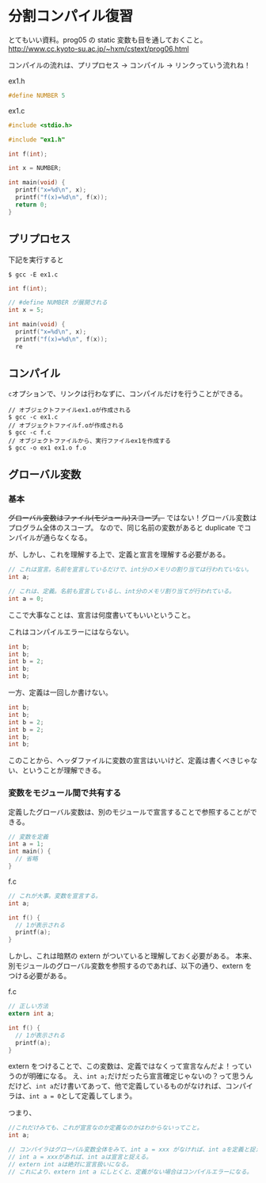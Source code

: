 # 分割コンパイル復習

とてもいい資料。prog05 の static 変数も目を通しておくこと。
http://www.cc.kyoto-su.ac.jp/~hxm/cstext/prog06.html

コンパイルの流れは、プリプロセス → コンパイル → リンクっていう流れね！

ex1.h

```c
#define NUMBER 5
```

ex1.c

```c
#include <stdio.h>

#include "ex1.h"

int f(int);

int x = NUMBER;

int main(void) {
  printf("x=%d\n", x);
  printf("f(x)=%d\n", f(x));
  return 0;
}
```

## プリプロセス

下記を実行すると

```
$ gcc -E ex1.c
```

```c
int f(int);

// #define NUMBER が展開される
int x = 5;

int main(void) {
  printf("x=%d\n", x);
  printf("f(x)=%d\n", f(x));
  re
```

## コンパイル

`c`オプションで、リンクは行わなずに、コンパイルだけを行うことができる。

```
// オブジェクトファイルex1.oが作成される
$ gcc -c ex1.c
// オブジェクトファイルf.oが作成される
$ gcc -c f.c
// オブジェクトファイルから、実行ファイルex1を作成する
$ gcc -o ex1 ex1.o f.o
```

## グローバル変数

### 基本

~~グローバル変数はファイル(モジュール)スコープ。~~
ではない！グローバル変数はプログラム全体のスコープ。
なので、同じ名前の変数があると duplicate でコンパイルが通らなくなる。

が、しかし、これを理解する上で、定義と宣言を理解する必要がある。

```c
// これは宣言。名前を宣言しているだけで、int分のメモリの割り当ては行われていない。
int a;
```

```c
// これは、定義。名前も宣言しているし、int分のメモリ割り当てが行われている。
int a = 0;
```

ここで大事なことは、宣言は何度書いてもいいということ。

これはコンパイルエラーにはならない。

```c
int b;
int b;
int b = 2;
int b;
int b;
```

一方、定義は一回しか書けない。

```c
int b;
int b;
int b = 2;
int b = 2;
int b;
int b;
```

このことから、ヘッダファイルに変数の宣言はいいけど、定義は書くべきじゃない、ということが理解できる。

### 変数をモジュール間で共有する

定義したグローバル変数は、別のモジュールで宣言することで参照することができる。

```c
// 変数を定義
int a = 1;
int main() {
  // 省略
}

```

f.c

```c
// これが大事。変数を宣言する。
int a;

int f() {
  // 1が表示される
  printf(a);
}
```

しかし、これは暗黙の extern がついていると理解しておく必要がある。
本来、別モジュールのグローバル変数を参照するのであれば、以下の通り、extern をつける必要がある。

f.c

```c
// 正しい方法
extern int a;

int f() {
  // 1が表示される
  printf(a);
}
```

extern をつけることで、この変数は、定義ではなくって宣言なんだよ！っていうのが明確になる。
え、`int a;`だけだったら宣言確定じゃないの？って思うんだけど、`int a`だけ書いてあって、他で定義しているものがなければ、コンパイラは、`int a = 0`として定義してしまう。

つまり、

```c
//これだけみても、これが宣言なのか定義なのかはわからないってこと。
int a;

// コンパイラはグローバル変数全体をみて、int a = xxx がなければ、int aを定義と捉える。
// int a = xxxがあれば、int aは宣言と捉える。
// extern int aは絶対に宣言扱いになる。
// これにより、extern int a にしとくと、定義がない場合はコンパイルエラーになる。
```
